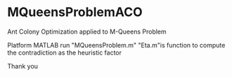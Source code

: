 # MQueensProblemACO
Ant Colony Optimization applied to M-Queens Problem

Platform MATLAB
run "MQueensProblem.m"
"Eta.m"is function to compute the contradiction as the heuristic factor

Thank you
